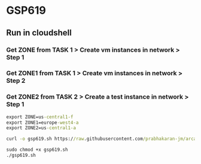 # GSP619
## Run in cloudshell
### Get ZONE from TASK 1 > Create vm instances in network > Step 1 
### Get ZONE1 from TASK 1 > Create vm instances in network > Step 2
### Get ZONE2 from TASK 2 > Create a test instance in network > Step 1
```cmd
export ZONE=us-central1-f
export ZONE1=europe-west4-a
export ZONE2=us-central1-a

curl -o gsp619.sh https://raw.githubusercontent.com/prabhakaran-jm/arcade-june2024/master/Level1/gsp619.sh

sudo chmod +x gsp619.sh
./gsp619.sh
```